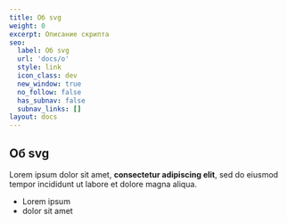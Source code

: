 ```yaml
---
title: Об svg
weight: 0
excerpt: Описание скрипта
seo:
  label: Об svg
  url: 'docs/o'
  style: link
  icon_class: dev
  new_window: true
  no_follow: false
  has_subnav: false
  subnav_links: []
layout: docs
---
```


## Об svg

Lorem ipsum dolor sit amet, **consectetur adipiscing elit**, sed do eiusmod tempor incididunt ut labore et dolore magna aliqua.

- Lorem ipsum
- dolor sit amet
